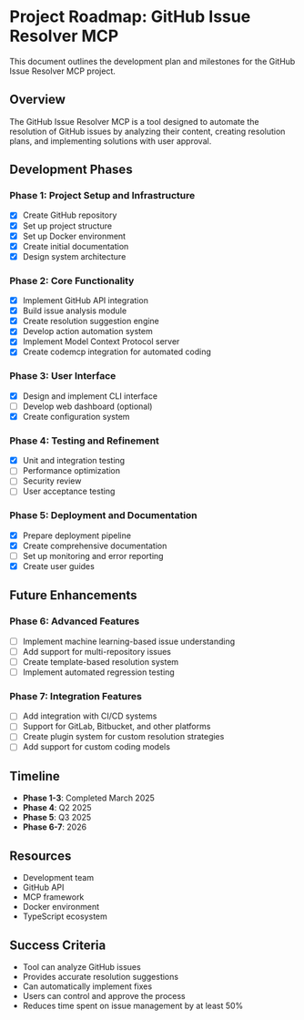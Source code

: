 # Project Roadmap: GitHub Issue Resolver MCP

This document outlines the development plan and milestones for the GitHub Issue Resolver MCP project.

## Overview

The GitHub Issue Resolver MCP is a tool designed to automate the resolution of GitHub issues by analyzing their content, creating resolution plans, and implementing solutions with user approval.

## Development Phases

### Phase 1: Project Setup and Infrastructure
- [x] Create GitHub repository
- [x] Set up project structure
- [x] Set up Docker environment
- [x] Create initial documentation
- [x] Design system architecture

### Phase 2: Core Functionality
- [x] Implement GitHub API integration
- [x] Build issue analysis module
- [x] Create resolution suggestion engine
- [x] Develop action automation system
- [x] Implement Model Context Protocol server
- [x] Create codemcp integration for automated coding

### Phase 3: User Interface
- [x] Design and implement CLI interface
- [ ] Develop web dashboard (optional)
- [x] Create configuration system

### Phase 4: Testing and Refinement
- [x] Unit and integration testing
- [ ] Performance optimization
- [ ] Security review
- [ ] User acceptance testing

### Phase 5: Deployment and Documentation
- [x] Prepare deployment pipeline
- [x] Create comprehensive documentation
- [ ] Set up monitoring and error reporting
- [x] Create user guides

## Future Enhancements

### Phase 6: Advanced Features
- [ ] Implement machine learning-based issue understanding
- [ ] Add support for multi-repository issues
- [ ] Create template-based resolution system
- [ ] Implement automated regression testing

### Phase 7: Integration Features
- [ ] Add integration with CI/CD systems
- [ ] Support for GitLab, Bitbucket, and other platforms
- [ ] Create plugin system for custom resolution strategies
- [ ] Add support for custom coding models

## Timeline

- **Phase 1-3**: Completed March 2025
- **Phase 4**: Q2 2025
- **Phase 5**: Q3 2025
- **Phase 6-7**: 2026

## Resources

- Development team
- GitHub API
- MCP framework
- Docker environment
- TypeScript ecosystem

## Success Criteria

- Tool can analyze GitHub issues
- Provides accurate resolution suggestions
- Can automatically implement fixes
- Users can control and approve the process
- Reduces time spent on issue management by at least 50%